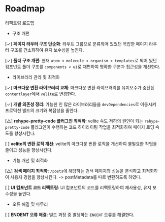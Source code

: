 # Roadmap

리팩토링 로드맵

- 구조 개편

[✓] **페이지 라우터 구조 단순화**: 라우트 그룹으로 분류되어 있었던 복잡한 페이지 라우터 구조를 간소화하여 유지 보수성을 높인다.

[✓] **폴더 구조 개편**: 현재 `atom < molecule < organism < templates`로 되어 있던 컴포넌트 폴더 구조를 `components < ui`로 재편하여 명확한 구분과 접근성을 개선한다.

- 라이브러리 관리 및 최적화

[✓] **마크다운 변환 라이브러리 교체**: 마크다운 변환 라이브러리를 유지보수가 중단된 `contentlayer`에서 `velite`로 변경한다.

[✓] **개발 의존성 정리**: 가능한 한 많은 라이브러리들을 `devDependencies`로 이동시켜 프로덕션 빌드의 크기와 복잡성을 줄인다.

[△] **rehype-pretty-code 플러그인 최적화**: velite 속도 저하의 원인이 되는 `rehype-pretty-code` 플러그인이 수행하는 코드 하이라이팅 작업을 최적화하여 페이지 로딩 속도를 향상시킨다.

[ ] **velite의 변환 로직 개선**: velite의 마크다운 변환 로직을 개선하여 불필요한 작업을 줄이고 성능을 향상시킨다.

- 기능 개선 및 최적화

[△] **검색 페이지 최적화**: `/posts`에 해당하는 검색 페이지의 성능을 분석하고 최적화하여 사용자 경험을 향상시킨다. -> postMetadata를 따로 변환하도록 하였다.

[ ] **UI 컴포넌트 코드 리팩토링**: UI 컴포넌트의 코드를 리팩토링하여 재사용성, 유지 보수성을 높인다.

- 오류 해결 및 마무리

[ ] **ENOENT 오류 해결**: 빌드 과정 중 발생하는 `ENOENT` 오류를 해결한다.